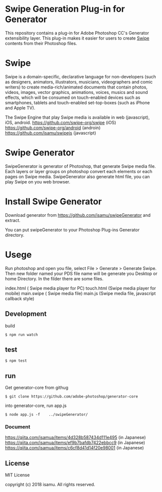 # Swipe Generation Plug-in for Generator

This repository contains a plug-in for Adobe Photoshop CC's Generator extensibility layer.
This plug-in makes it easier for users to create [Swipe](https://github.com/swipe-org/swipe) contents from their Photoshop files.

# Swipe

Swipe is a domain-specific, declarative language for non-developers (such as designers, animators, illustrators, musicians, videographers and comic writers) to create media-rich/animated documents that contain photos, videos, images, vector graphics, animations, voices, musics and sound effects, which will be consumed on touch-enabled devices such as smartphones, tablets and touch-enabled set-top-boxes (such as iPhone and Apple TV).

The Swipe Engine that play Swipe media is available in web (javascript), iOS, android.
https://github.com/swipe-org/swipe (iOS)
https://github.com/swipe-org/android (androin)
https://github.com/isamu/swipejs (javascript)

# Swipe Generator

SwipeGenerator is generator of Photoshop, that generate Swipe media file. Each layers or layer groups on photoshop convert each elements or each pages on Swipe media. SwipeGenerator also generate html file, you can play Swipe on you web browser.

# Install Swipe Generator

Download generator from  https://github.com/isamu/swipeGenerator and extract.

You can put swipeGenerator to your Photoshop Plug-ins Generator directory.

# Usege
Run photoshop and open you file, select File > Generate > Generate Swipe.
Then new folder named your PDS file name will be generate you Desktop or home Directory.
In the filder there are some files.

index.html  ( Swipe media player for PC)
touch.html  (Swipe media player for mobile)
main.swipe ( Swipe media file)
main.js (Swipe media file, javascript callback style)


## Development

build

```
$ npm run watch
```

## test

```
$ npm test
```

## run

Get generator-core from githug

```
$ git clone https://github.com/adobe-photoshop/generator-core
```

into generator-core, run app.js

```
$ node app.js -f    ../swipeGenerator/
```

### Document

https://qiita.com/isamua/items/4d328b587434d111e495 (in Japanese)
https://qiita.com/isamua/items/ef9b7bafdb7422ebbcc9 (in Japanese)
https://qiita.com/isamua/items/c6cf8d41d14f20e98001 (in Japanese)

## License

MIT License

copyright (c) 2018 isamu. All rights reserved.

